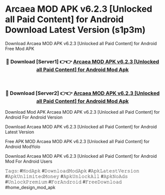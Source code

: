 # Arcaea MOD APK v6.2.3 [Unlocked all Paid Content] for Android Download Latest Version (s1p3m)
Download Arcaea MOD APK v6.2.3 [Unlocked all Paid Content] for Android Free Mod APK

<div align="center">
<h3>🔴 Download [Server1] 👉👉 <a href="https://apkcomod.com?title=Arcaea_MOD_APK_v6.2.3_[Unlocked_all_Paid_Content]_for_Android">Arcaea MOD APK v6.2.3 [Unlocked all Paid Content] for Android Mod Apk</a></h3><br>

<h3>🔴 Download [Server2] 👉👉 <a href="https://apkcomod.com?title=Arcaea_MOD_APK_v6.2.3_[Unlocked_all_Paid_Content]_for_Android">Arcaea MOD APK v6.2.3 [Unlocked all Paid Content] for Android Mod Apk</a></h3>
</div>


Download Mod APK Arcaea MOD APK v6.2.3 [Unlocked all Paid Content] for Android For Android Version

Download Arcaea MOD APK v6.2.3 [Unlocked all Paid Content] for Android Latest Version

Free APK MOD Arcaea MOD APK v6.2.3 [Unlocked all Paid Content] for Android ModYolo

Download Arcaea MOD APK v6.2.3 [Unlocked all Paid Content] for Android Mod For Android Users

𝚃𝚊𝚐𝚜: #𝙼𝚘𝚍𝙰𝚙𝚔 #𝙳𝚘𝚠𝚗𝚕𝚘𝚊𝚍𝙼𝚘𝚍𝙰𝚙𝚔 #𝙰𝚙𝚔𝙻𝚊𝚝𝚎𝚜𝚝𝚅𝚎𝚛𝚜𝚒𝚘𝚗 #𝙰𝚙𝚔𝚄𝚗𝚕𝚒𝚖𝚒𝚝𝚎𝚍𝙼𝚘𝚗𝚎𝚢 #𝙰𝚙𝚔𝚄𝚗𝚕𝚘𝚌𝚔𝙰𝚕𝚕 #𝙰𝚙𝚔𝙽𝚘𝙰𝚍𝚜 #𝚄𝚗𝚕𝚘𝚌𝚔𝙿𝚛𝚎𝚖𝚒𝚞𝚖 #𝙵𝚘𝚛𝙰𝚗𝚍𝚛𝚘𝚒𝚍 #𝙵𝚛𝚎𝚎𝙳𝚘𝚠𝚗𝚕𝚘𝚊𝚍 #home_design_mod_apk